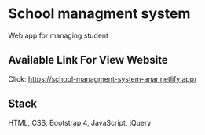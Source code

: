 # School managment system

Web app for managing student

## Available Link For View Website

Click: https://school-managment-system-anar.netlify.app/

## Stack

HTML, CSS, Bootstrap 4, JavaScript, jQuery 
